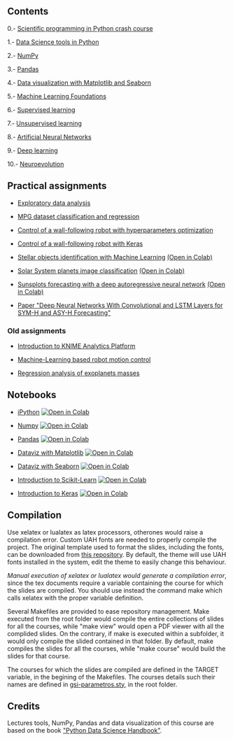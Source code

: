 ## Contents

0.- [Scientific programming in Python crash course](crash/)

1.- [Data Science tools in Python](tools/)

2.- [NumPy](numpy/)

3.- [Pandas](pandas/)

4.- [Data visualization with Matplotlib and Seaborn](dataviz/)

5.- [Machine Learning Foundations](mlfoundations/)

6.- [Supervised learning](supervised/)

7.- [Unsupervised learning](unsupervised/)

8.- [Artificial Neural Networks](ann/)

9.- [Deep learning](dl/)

10.- [Neuroevolution](neuroevolution/)

## Practical assignments

* [Exploratory data analysis](assignments/exploration/exploration.md)

* [MPG dataset classification and regression](assignments/mpg/mpg.md)

* [Control of a wall-following robot with hyperparameters optimization](assignments/wall/wall.md)

* [Control of a wall-following robot with Keras](assignments/wall/wall-keras.md)

* [Stellar objects identification with Machine Learning](https://github.com/dfbarrero/dataCourse/blob/master/assignments/stellar/stellar.ipynb) [(Open in Colab)](https://githubtocolab.com/dfbarrero/dataCourse/blob/master/assignments/stellar/stellar.ipynb)

* [Solar System planets image classification](assignments/planets/planets.ipynb) [(Open in Colab)](https://githubtocolab.com/dfbarrero/dataCourse/blob/master/assignments/planets/planets.ipynb)

* [Sunsplots forecasting with a deep autoregressive neural network](assignments/sunspots/sunspots-LSTM.ipynb) [(Open in Colab)](https://githubtocolab.com/dfbarrero/dataCourse/blob/master/assignments/sunspots/sunspots-LSTM.ipynb)

* [Paper "Deep Neural Networks With Convolutional and LSTM Layers for SYM-H and ASY-H Forecasting"](assignments/papers/symh.md)

### Old assignments

* [Introduction to KNIME Analytics Platform](assignments/knime/intro.md)

* [Machine-Learning based robot motion control](assignments/robot/robot.md)

* [Regression analysis of exoplanets masses](assignments/exoplanets/exoplanets.md)

## Notebooks

* [iPython](tools/ipython.ipynb) <a href="https://colab.research.google.com/github/dfbarrero/dataCourse/blob/master/tools/ipython.ipynb" target="_blank"><img src="https://colab.research.google.com/assets/colab-badge.svg" alt="Open in Colab"/></a>

* [Numpy](numpy/numpy.ipynb) <a href="https://colab.research.google.com/github/dfbarrero/dataCourse/blob/master/numpy/numpy.ipynb" target="_blank"><img src="https://colab.research.google.com/assets/colab-badge.svg" alt="Open in Colab"/></a>

* [Pandas](pandas/Pandas.ipynb) <a href="https://colab.research.google.com/github/dfbarrero/dataCourse/blob/master/pandas/Pandas.ipynb" target="_blank"><img src="https://colab.research.google.com/assets/colab-badge.svg" alt="Open in Colab"/></a>

* [Dataviz with Matplotlib](dataviz/DatavizWithMatplotlib.ipynb) <a href="https://colab.research.google.com/github/dfbarrero/dataCourse/blob/master/dataviz/DatavizWithMatplotlib.ipynb" target="_blank"><img src="https://colab.research.google.com/assets/colab-badge.svg" alt="Open in Colab"/></a> 

* [Dataviz with Seaborn](dataviz/DatavizWithSeaborn.ipynb) <a href="https://colab.research.google.com/github/dfbarrero/dataCourse/blob/master/dataviz/DatavizWithSeaborn.ipynb" target="_blank"><img src="https://colab.research.google.com/assets/colab-badge.svg" alt="Open in Colab"/></a> 

* [Introduction to Scikit-Learn](mlfoundations/scikit-learn.ipynb) <a href="https://colab.research.google.com/github/dfbarrero/dataCourse/blob/master/mlfoundations/scikit-learn.ipynb" target="_blank"><img src="https://colab.research.google.com/assets/colab-badge.svg" alt="Open in Colab"/></a> 

* [Introduction to Keras](ann/keras.ipynb) <a href="https://colab.research.google.com/github/dfbarrero/dataCourse/blob/master/dl/cnn.ipynb" target="_blank"><img src="https://colab.research.google.com/assets/colab-badge.svg" alt="Open in Colab"/></a> 

## Compilation

Use xelatex or lualatex as latex processors, otherones would raise a compilation error. Custom UAH fonts are needed to properly compile the project. The original template used to format the slides, including the fonts, can be downloaded from [this repository](https://github.com/dfbarrero/UAH-beamer-template). By default, the theme will use UAH fonts installed in the system, edit the theme to easily change this behaviour.

*Manual execution of xelatex or lualatex would generate a compilation error*, since the tex documents require a variable containing the course for which the slides are compiled. You should use instead the command make which calls xelatex with the proper variable definition.

Several Makefiles are provided to ease repository management. Make executed from the root folder would compile the entire collections of slides for all the courses, while "make view" would open a PDF viewer with all the complided slides. On the contrary, if make is executed within a subfolder, it would only compile the slided contained in that folder. By default, make compiles the slides for all the courses, while "make course" would build the slides for that course.

The courses for which the slides are compiled are defined in the TARGET variable, in the begining of the Makefiles. The courses details such their names are defined in [gsi-parametros.sty](gsi-parametros.sty), in the root folder.

## Credits

Lectures tools, NumPy, Pandas and data visualization of this course are based on the book ["Python Data Science Handbook"](https://jakevdp.github.io/PythonDataScienceHandbook/).
